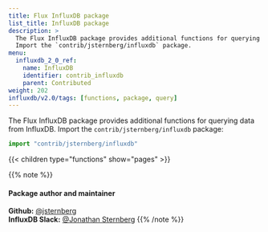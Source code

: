 ```yaml
---
title: Flux InfluxDB package
list_title: InfluxDB package
description: >
  The Flux InfluxDB package provides additional functions for querying data from InfluxDB.
  Import the `contrib/jsternberg/influxdb` package.
menu:
  influxdb_2_0_ref:
    name: InfluxDB
    identifier: contrib_influxdb
    parent: Contributed
weight: 202
influxdb/v2.0/tags: [functions, package, query]
---
```


The Flux InfluxDB package provides additional functions for querying data from InfluxDB.
Import the `contrib/jsternberg/influxdb` package:

```js
import "contrib/jsternberg/influxdb"
```

{{< children type="functions" show="pages" >}}

{{% note %}}
#### Package author and maintainer
**Github:** [@jsternberg](https://github.com/jsternberg)  
**InfluxDB Slack:** [@Jonathan Sternberg](https://influxdata.com/slack)
{{% /note %}}
